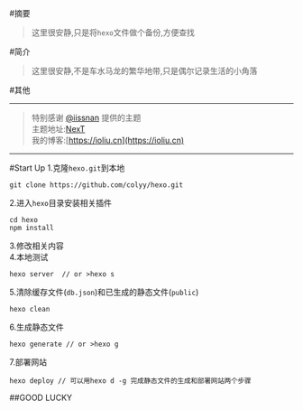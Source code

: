 
#摘要

> 这里很安静,只是将`hexo`文件做个备份,方便查找

#简介

> 这里很安静,不是车水马龙的繁华地带,只是偶尔记录生活的小角落 

#其他
****************************************  
> 特别感谢 [@iissnan](https://github.com/iissnan/) 提供的主题  
  主题地址:[NexT](https://github.com/iissnan/hexo-theme-next)   
  我的博客:[https://ioliu.cn](https://ioliu.cn)

****************************************

#Start Up
1.克隆`hexo.git`到本地
```
git clone https://github.com/colyy/hexo.git
```
2.进入`hexo`目录安装相关插件
```
cd hexo 
npm install
```
3.修改相关内容  
4.本地测试
```
hexo server  // or >hexo s
```
5.清除缓存文件(`db.json`)和已生成的静态文件(`public`)
```
hexo clean
```
6.生成静态文件
```
hexo generate // or >hexo g
```
7.部署网站
```
hexo deploy // 可以用hexo d -g 完成静态文件的生成和部署网站两个步骤
```

##GOOD LUCKY